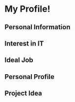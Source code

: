 # My Profile!

## Personal Information

## Interest in IT

## Ideal Job

## Personal Profile

## Project Idea

